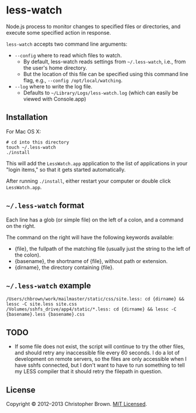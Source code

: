# less-watch

Node.js process to monitor changes to specified files or directories, and execute
some specified action in response.

`less-watch` accepts two command line arguments:

* `--config` where to read which files to watch.
    - By default, less-watch reads settings from `~/.less-watch`, i.e., from the user's home directory.
    - But the location of this file can be specified using this command line flag, e.g., `--config /opt/local/watching`.
* `--log` where to write the log file.
    - Defaults to `~/Library/Logs/less-watch.log` (which can easily be viewed with Console.app)

## Installation

For Mac OS X:

    # cd into this directory
    touch ~/.less-watch
    ./install

This will add the `LessWatch.app` application to the list of applications in your "login items,"
so that it gets started automatically.

After running `./install`, either restart your computer or double click `LessWatch.app`.

## `~/.less-watch` format

Each line has a glob (or simple file) on the left of a colon, and a command on
the right.

The command on the right will have the following keywords available:

- {file}, the fullpath of the matching file (usually just the string to the left
  of the colon).
- {basename}, the shortname of {file}, without path or extension.
- {dirname}, the directory containing {file}.

## `~/.less-watch` example

    /Users/chbrown/work/mailmaster/static/css/site.less: cd {dirname} && lessc -C site.less site.css
    /Volumes/sshfs_drive/app4/static/*.less: cd {dirname} && lessc -C {basename}.less {basename}.css

## TODO

* If some file does not exist, the script will continue to try the other files,
and should retry any inaccessible file every 60 seconds. I do a lot of development on
remote servers, so the files are only accessible when I have sshfs connected,
but I don't want to have to run something to tell my LESS compiler that it
should retry the filepath in question.

## License

Copyright © 2012–2013 Christopher Brown. [MIT Licensed](LICENSE).
